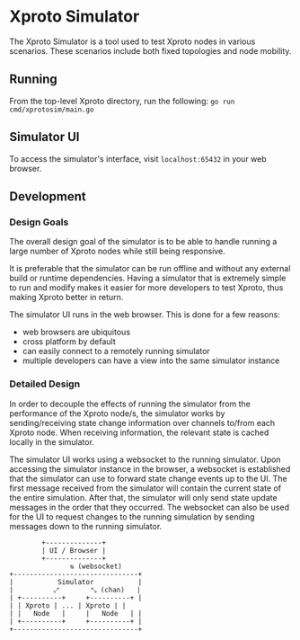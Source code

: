 # Xproto Simulator

The Xproto Simulator is a tool used to test Xproto nodes in various scenarios. These scenarios include both fixed topologies and node mobility. 

## Running

From the top-level Xproto directory, run the following:
```go run cmd/xprotosim/main.go```

## Simulator UI

To access the simulator's interface, visit `localhost:65432` in your web browser.

## Development

### Design Goals

The overall design goal of the simulator is to be able to handle running a large number of Xproto nodes while still being responsive. 

It is preferable that the simulator can be run offline and without any external build or runtime dependencies. Having a simulator that is extremely simple to run and modify makes it easier for more developers to test Xproto, thus making Xproto better in return.

The simulator UI runs in the web browser. This is done for a few reasons:
- web browsers are ubiquitous
- cross platform by default
- can easily connect to a remotely running simulator
- multiple developers can have a view into the same simulator instance

### Detailed Design

In order to decouple the effects of running the simulator from the performance of the Xproto node/s, the simulator works by sending/receiving state change information over channels to/from each Xproto node. When receiving information, the relevant state is cached locally in the simulator.

The simulator UI works using a websocket to the running simulator. Upon accessing the simulator instance in the browser, a websocket is established that the simulator can use to forward state change events up to the UI. The first message received from the simulator will contain the current state of the entire simulation. After that, the simulator will only send state update messages in the order that they occurred. The websocket can also be used for the UI to request changes to the running simulation by sending messages down to the running simulator.

```
        +--------------+
        | UI / Browser |
        +--------------+
               ⇅ (websocket)
+-------------------------------+
|           Simulator           |
|          ⤢        ⤡ (chan)   |
| +----------+     +----------+ |
| | Xproto | ... | Xproto | |
| |   Node   |     |   Node   | |
| +----------+     +----------+ |
+-------------------------------+
```
